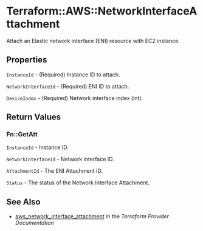 # Terraform::AWS::NetworkInterfaceAttachment

Attach an Elastic network interface (ENI) resource with EC2 instance.

## Properties

`InstanceId` - (Required) Instance ID to attach.

`NetworkInterfaceId` - (Required) ENI ID to attach.

`DeviceIndex` - (Required) Network interface index (int).


## Return Values

### Fn::GetAtt

`InstanceId` - Instance ID.

`NetworkInterfaceId` - Network interface ID.

`AttachmentId` - The ENI Attachment ID.

`Status` - The status of the Network Interface Attachment.

## See Also

* [aws_network_interface_attachment](https://www.terraform.io/docs/providers/aws/r/network_interface_attachment.html) in the _Terraform Provider Documentation_